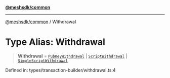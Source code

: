 [**@meshsdk/common**](../README.md)

***

[@meshsdk/common](../globals.md) / Withdrawal

# Type Alias: Withdrawal

> **Withdrawal** = [`PubKeyWithdrawal`](PubKeyWithdrawal.md) \| [`ScriptWithdrawal`](ScriptWithdrawal.md) \| [`SimpleScriptWithdrawal`](SimpleScriptWithdrawal.md)

Defined in: types/transaction-builder/withdrawal.ts:4
